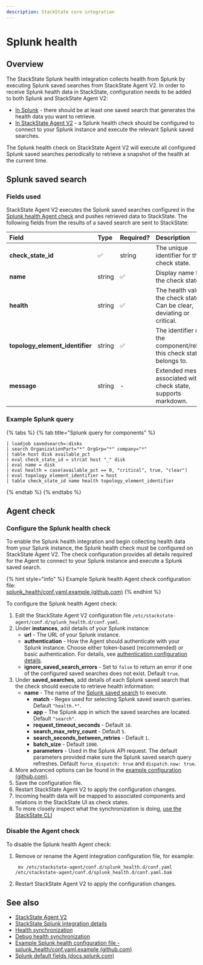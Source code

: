 ```yaml
---
description: StackState core integration
---
```


# Splunk health

## Overview

The StackState Splunk health integration collects health from Splunk by executing Splunk saved searches from StackState Agent V2. In order to receive Splunk health data in StackState, configuration needs to be added to both Splunk and StackState Agent V2:

* [In Splunk](splunk_health.md#splunk-saved-search) - there should be at least one saved search that generates the health data you want to retrieve.
* [In StackState Agent V2](splunk_health.md#agent-check) - a Splunk health check should be configured to connect to your Splunk instance and execute the relevant Splunk saved searches.

The Splunk health check on StackState Agent V2 will execute all configured Splunk saved searches periodically to retrieve a snapshot of the health at the current time.

## Splunk saved search

### Fields used

StackState Agent V2 executes the Splunk saved searches configured in the [Splunk health Agent check](splunk_health.md#agent-check) and pushes retrieved data to StackState. The following fields from the results of a saved search are sent to StackState:

| Field | Type | Required? | Description |
| :--- | :--- | :--- | :--- |
| **check\_state\_id** | ✅ | string | The unique identifier for the check state. |
| **name** | string | ✅ | Display name for the check state. |
| **health** | string | ✅ | The health value of the check state. Can be clear, deviating or critical. |
| **topology\_element\_identifier** | string | ✅ | The identifier of the component/relation this check state belongs to. |
| **message** | string | - | Extended message associated with the check state, supports markdown. |

### Example Splunk query

{% tabs %}
{% tab title="Splunk query for components" %}
```text
| loadjob savedsearch=:disks
| search OrganizationPart="*" OrgGrp="*" company="*"
| table host disk available_pct
| eval check_state_id = strcat host "_" disk
| eval name = disk
| eval health = case(available_pct == 0, "critical", true, "clear") 
| eval topology_element_identifier = host
| table check_state_id name health topology_element_identifier
```
{% endtab %}
{% endtabs %}

## Agent check

### Configure the Splunk health check

To enable the Splunk health integration and begin collecting health data from your Splunk instance, the Splunk health check must be configured on StackState Agent V2. The check configuration provides all details required for the Agent to connect to your Splunk instance and execute a Splunk saved search.

{% hint style="info" %}
Example Splunk health Agent check configuration file:  
[splunk\_health/conf.yaml.example \(github.com\)](https://github.com/StackVista/stackstate-agent-integrations/blob/master/splunk_health/stackstate_checks/splunk_health/data/conf.yaml.example)
{% endhint %}

To configure the Splunk health Agent check:

1. Edit the StackState Agent V2 configuration file `/etc/stackstate-agent/conf.d/splunk_health.d/conf.yaml`.
2. Under **instances**, add details of your Splunk instance:
   * **url** - The URL of your Splunk instance.
   * **authentication** - How the Agent should authenticate with your Splunk instance. Choose either token-based \(recommended\) or basic authentication. For details, see [authentication configuration details](splunk_stackpack.md#authentication).
   * **ignore\_saved\_search\_errors** - Set to `false` to return an error if one of the configured saved searches does not exist. Default `true`.
3. Under **saved\_searches**, add details of each Splunk saved search that the check should execute to retrieve health information: 
   * **name** - The name of the [Splunk saved search](splunk_health.md#splunk-saved-search) to execute.
     * **match** - Regex used for selecting Splunk saved search queries. Default `"health.*"`.
     * **app** - The Splunk app in which the saved searches are located. Default `"search"`.
     * **request\_timeout\_seconds** - Default `10`.
     * **search\_max\_retry\_count** - Default `5`.
     * **search\_seconds\_between\_retries** - Default `1`.
     * **batch\_size** - Default `1000`.
     * **parameters** - Used in the Splunk API request. The default parameters provided make sure the Splunk saved search query refreshes. Default `force_dispatch: true` and `dispatch.now: true`.
4. More advanced options can be found in the [example configuration \(github.com\)](https://github.com/StackVista/stackstate-agent-integrations/blob/master/splunk_health/conf.yaml.example). 
5. Save the configuration file.
6. Restart StackState Agent V2 to apply the configuration changes.
7. Incoming health data will be mapped to associated components and relations in the StackState UI as check states.
8. To more closely inspect what the synchronization is doing, [use the StackState CLI](../../../configure/health/debug-health-sync.md)

### Disable the Agent check

To disable the Splunk health Agent check:

1. Remove or rename the Agent integration configuration file, for example:

   ```text
    mv /etc/stackstate-agent/conf.d/splunk_health.d/conf.yaml /etc/stackstate-agent/conf.d/splunk_health.d/conf.yaml.bak
   ```

2. Restart StackState Agent V2 to apply the configuration changes.

## See also

* [StackState Agent V2](../../../setup/agent/about-stackstate-agent.md)
* [StackState Splunk integration details](splunk_stackpack.md)
* [Health synchronization](../../../configure/health/health-synchronization.md)
* [Debug health synchronization](../../../configure/health/debug-health-sync.md)
* [Example Splunk health configuration file - splunk\_health/conf.yaml.example \(github.com\)](https://github.com/StackVista/stackstate-agent-integrations/blob/master/splunk_health/conf.yaml.example)
* [Splunk default fields \(docs.splunk.com\)](https://docs.splunk.com/Documentation/Splunk/6.5.2/Data/Aboutdefaultfields)


